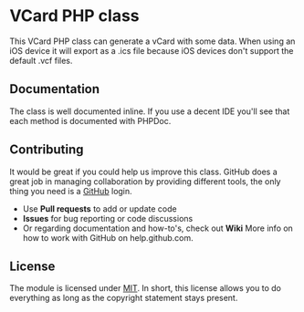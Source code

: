 # VCard PHP class

This VCard PHP class can generate a vCard with some data. When using an iOS device it will export as a .ics file because iOS devices don't support the default .vcf files.


## Documentation

The class is well documented inline. If you use a decent IDE you'll see that each method is documented with PHPDoc.


## Contributing

It would be great if you could help us improve this class. GitHub does a great job in managing collaboration by providing different tools, the only thing you need is a [GitHub](http://github.com) login.

* Use **Pull requests** to add or update code
* **Issues** for bug reporting or code discussions
* Or regarding documentation and how-to's, check out **Wiki**
More info on how to work with GitHub on help.github.com.


## License

The module is licensed under [MIT](./LICENSE.md). In short, this license allows you to do everything as long as the copyright statement stays present.